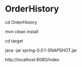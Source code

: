 # OrderHistory

cd OrderHistory

mvn clean install

cd target

java -jar spring-0.0.1-SNAPSHOT.jar

http://localhost:8080/index
